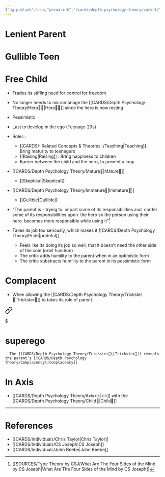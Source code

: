 ```yaml
---
{"dg-publish":true,"permalink":"/cards/depth-psychology-theory/parent/","created":"2022-12-27T21:12:34.561+01:00","updated":"2023-04-28T13:45:56.651+02:00"}
---
```



# Lenient Parent 

# Gullible Teen 

# Free Child 
- Trades its stifling need for control for freedom 
- No longer needs to micromanage the [[CARDS/Depth Psychology Theory/Hero🦸‍♂️\|Hero🦸‍♂️]] since the hero is now resting 

- Pessimistic 
- Last to develop in the ego (Teenage-20s)
- Roles : 
	- [[CARDS/· Related Concepts & Theories ·/Teaching\|Teaching]] : Bring maturity to teenagers
	- [[Raising\|Raising]] : Bring happiness to children 
	- Barrier between the child and the hero, to prevent a loop 
- [[CARDS/Depth Psychology Theory/Mature🐢\|Mature🐢]]
	- [[Skeptical\|Skeptical]]
- [[CARDS/Depth Psychology Theory/Immature🐎\|Immature🐎]]
	- [[Gullible\|Gullible]]
- "The parent is - trying to  impart some of its responsibilities and  confer some of its responsibilities upon  the hero so the person using their hero  becomes more responsible while using it"[^1]
- Takes its job too seriously, which makes it [[CARDS/Depth Psychology Theory/Pride\|prideful]] 
	- Feels like its doing its job so well, that it doesn’t need the other side of the coin (orbit function) 
	- The critic adds humility to the parent when in an optimistic form 
	- The critic substracts humility to the parent in its pessimistic form

# Complacent 
- When allowing the [[CARDS/Depth Psychology Theory/Trickster🤡\|Trickster🤡]] to takes its role of parent. 

<div class="transclusion internal-embed is-loaded"><a class="markdown-embed-link" href="/cards/depth-psychology-theory/superego/#d35cce" aria-label="Open link"><svg xmlns="http://www.w3.org/2000/svg" width="24" height="24" viewBox="0 0 24 24" fill="none" stroke="currentColor" stroke-width="2" stroke-linecap="round" stroke-linejoin="round" class="svg-icon lucide-link"><path d="M10 13a5 5 0 0 0 7.54.54l3-3a5 5 0 0 0-7.07-7.07l-1.72 1.71"></path><path d="M14 11a5 5 0 0 0-7.54-.54l-3 3a5 5 0 0 0 7.07 7.07l1.71-1.71"></path></svg></a><div class="markdown-embed">

$<div class="markdown-embed-title">

# superego

</div>


	- The [[CARDS/Depth Psychology Theory/Trickster🤡\|Trickster🤡]] reveals the parent’s [[CARDS/Depth Psychology Theory/Complacency\|Complacency]]  

</div></div>


# In Axis 
- [[CARDS/Depth Psychology Theory/Axis↔️\|↔️]] with the [[CARDS/Depth Psychology Theory/Child👼\|Child👼]] 

---
# References 
- [[CARDS/Individuals/Chris Taylor\|Chris Taylor]]
- [[CARDS/Individuals/CS Joseph\|CS Joseph]] 
- [[CARDS/Individuals/John Beebe\|John Beebe]] 


[^1]: [[SOURCES/Type Theory by CSJ/What Are The Four Sides of the Mind by CS Joseph\|What Are The Four Sides of the Mind by CS Joseph]]